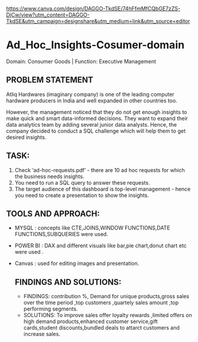 https://www.canva.com/design/DAGGO-TkdSE/74hFfmMfCQbGE7zZS-DjCw/view?utm_content=DAGGO-TkdSE&utm_campaign=designshare&utm_medium=link&utm_source=editor

# Ad_Hoc_Insights-Cosumer-domain       

Domain:  Consumer Goods | Function: Executive Management


## PROBLEM STATEMENT
Atliq Hardwares (imaginary company) is one of the leading computer hardware producers in India and well expanded in other countries too.

However, the management noticed that they do not get enough insights to make quick and smart data-informed decisions. They want to expand their data analytics team by adding several junior data analysts. Hence, the company decided to conduct a SQL challenge which will help them to get desired insights.

## TASK:  
1.    Check ‘ad-hoc-requests.pdf’ - there are 10 ad hoc requests for which the business needs insights.
2.    You need to run a SQL query to answer these requests. 
3.    The target audience of this dashboard is top-level management - hence you need to create a presentation to show the insights.

## TOOLS AND APPROACH:
- MYSQL : concepts like CTE,JOINS,WINDOW FUNCTIONS,DATE FUNCTIONS,SUBQUERIES were used.
- POWER BI : DAX and different visuals like bar,pie chart,donut chart etc were used .
- Canvas : used for editing images and presentation.

  ## FINDINGS AND SOLUTIONS:
  - FINDINGS: contribution %, Demand for unique products,gross sales over the time period ,top customers ,quartely sales amount ,top performing segments.
  - SOLUTIONS: To improve sales offer loyalty rewards ,limited offers on high demand products,enhanced customer service,gift cards,student discounts,bundled deals to attarct customers and increase sales.

